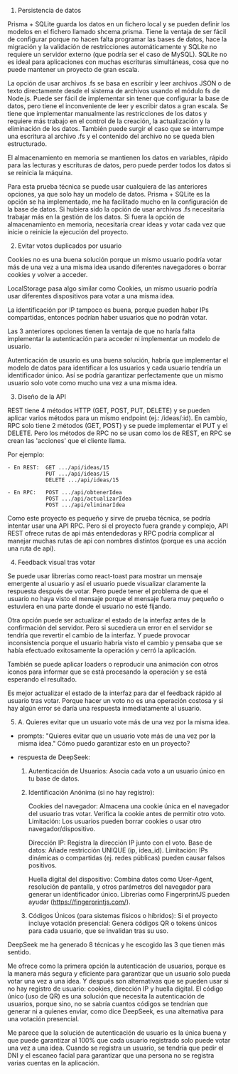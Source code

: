 1. Persistencia de datos 

Prisma + SQLite guarda los datos en un fichero local y se pueden definir los modelos en el fichero llamado shcema.prisma. Tiene la ventaja de ser fácil de configurar porque no hacen falta programar las bases de datos, hace la migración y la validación de restricciones automáticamente y SQLite no requiere un servidor externo (que podría ser el caso de MySQL). SQLite no es ideal para aplicaciones con muchas escrituras simultáneas, cosa que no puede mantener un proyecto de gran escala.

La opción de usar archivos .fs se basa en escribir y leer archivos JSON o de texto directamente desde el sistema de archivos usando el módulo fs de Node.js. Puede ser fácil de implementar sin tener que configurar la base de datos, pero tiene el inconveniente de leer y escribir datos a gran escala. Se tiene que implementar manualmente las restricciones de los datos y requiere más trabajo en el control de la creación, la actualización y la eliminación de los datos. También puede surgir el caso que se interrumpe una escritura al archivo .fs y el contenido del archivo no se queda bien estructurado.

El almacenamiento en memoria se mantienen los datos en variables, rápido para las lecturas y escrituras de datos, pero puede perder todos los datos si se reinicia la máquina.

Para esta prueba técnica se puede usar cualquiera de las anteriores opciones, ya que solo hay un modelo de datos. Prisma + SQLite es la opción se ha implementado, me ha facilitado mucho en la configuración de la base de datos. Si hubiera sido la opción de usar archivos .fs necesitaría trabajar más en la gestión de los datos. Si fuera la opción de almacenamiento en memoria, necesitaría crear ideas y votar cada vez que inicie o reinicie la ejecución del proyecto.

2. Evitar votos duplicados por usuario

Cookies no es una buena solución porque un mismo usuario podría votar más de una vez a una misma idea usando diferentes navegadores o borrar cookies y volver a acceder. 

LocalStorage pasa algo similar como Cookies, un mismo usuario podría usar diferentes dispositivos para votar a una misma idea.

La identificación por IP tampoco es buena, porque pueden haber IPs compartidas, entonces podrían haber usuarios que no podrán votar.

Las 3 anteriores opciones tienen la ventaja de que no haría falta implementar la autenticación para acceder ni implementar un modelo de usuario.

Autenticación de usuario es una buena solución, habría que implementar el modelo de datos para identificar a los usuarios y cada usuario tendría un identificador único. Así se podría garantizar perfectamente que un mismo usuario solo vote como mucho una vez a una misma idea. 


3. Diseño de la API 

REST tiene 4 métodos HTTP (GET, POST, PUT, DELETE) y se pueden aplicar varios métodos para un mismo endpoint (ej.: /ideas/:id). En cambio, RPC solo tiene 2 métodos (GET, POST) y se puede implementar el PUT y el DELETE. Pero los métodos de RPC no se usan como los de REST, en RPC se crean las 'acciones' que el cliente llama. 

Por ejemplo: 

    - En REST:  GET .../api/ideas/15
                PUT .../api/ideas/15
                DELETE .../api/ideas/15

    - En RPC:   POST .../api/obtenerIdea
                POST .../api/actualizarIdea
                POST .../api/eliminarIdea
 
Como este proyecto es pequeño y sirve de prueba técnica, se podría intentar usar una API RPC. Pero si el proyecto fuera grande y complejo, API REST ofrece rutas de api más entendedoras y RPC podría complicar al manejar muchas rutas de api con nombres distintos (porque es una acción una ruta de api).

4. Feedback visual tras votar 

Se puede usar librerías como react-toast para mostrar un mensaje emergente al usuario y así el usuario puede visualizar claramente la respuesta después de votar. Pero puede tener el problema de que el usuario no haya visto el mensaje porque el mensaje fuera muy pequeño o estuviera en una parte donde el usuario no esté fijando.

Otra opción puede ser actualizar el estado de la interfaz antes de la confirmación del servidor. Pero si sucediera un error en el servidor se tendría que revertir el cambio de la interfaz. Y puede provocar inconsistencia porque el usuario habría visto el cambio y pensaba que se había efectuado exitosamente la operación y cerró la aplicación.

También se puede aplicar loaders o reproducir una animación con otros iconos para informar que se está procesando la operación y se está esperando el resultado. 

Es mejor actualizar el estado de la interfaz para dar el feedback rápido al usuario tras votar. Porque hacer un voto no es una operación costosa y si hay algún error se daría una respuesta inmediatamente al usuario.


5. A. Quieres evitar que un usuario vote más de una vez por la misma idea. 

- prompts: 
    "Quieres evitar que un usuario vote más de una vez por la misma idea." Cómo puedo garantizar esto en un proyecto?

- respuesta de DeepSeek: 
    1. Autenticación de Usuarios: Asocia cada voto a un usuario único en tu base de datos.

    2. Identificación Anónima (si no hay registro): 

        Cookies del navegador: 
            Almacena una cookie única en el navegador del usuario tras votar.
            Verifica la cookie antes de permitir otro voto.
            Limitación: Los usuarios pueden borrar cookies o usar otro navegador/dispositivo.

        Dirección IP:
            Registra la dirección IP junto con el voto.
            Base de datos: Añade restricción UNIQUE (ip, idea_id).
            Limitación: IPs dinámicas o compartidas (ej. redes públicas) pueden causar falsos positivos.

        Huella digital del dispositivo:
            Combina datos como User-Agent, resolución de pantalla, y otros parámetros del navegador para generar un identificador único.
            Librerías como FingerprintJS pueden ayudar (https://fingerprintjs.com/).

    3. Códigos Únicos (para sistemas físicos o híbridos):
        Si el proyecto incluye votación presencial: Genera códigos QR o tokens únicos para cada usuario, que se invalidan tras su uso.




DeepSeek me ha generado 8 técnicas y he escogido las 3 que tienen más sentido.

Me ofrece como la primera opción la autenticación de usuarios, porque es la manera más segura y eficiente para garantizar que un usuario solo pueda votar una vez a una idea. Y después son alternativas que se pueden usar si no hay registro de usuario: cookies, dirección IP y huella digital. El código único (uso de QR) es una solución que necesita la autenticación de usuarios, porque sino, no se sabría cuantos códigos se tendrían que generar ni a quienes enviar, como dice DeepSeek, es una alternativa para una votación presencial. 

Me parece que la solución de autenticación de usuario es la única buena y que puede garantizar al 100% que cada usuario registrado solo puede votar una vez a una idea. Cuando se registra un usuario, se tendría que pedir el DNI y el escaneo facial para garantizar que una persona no se registra varias cuentas en la aplicación. 

